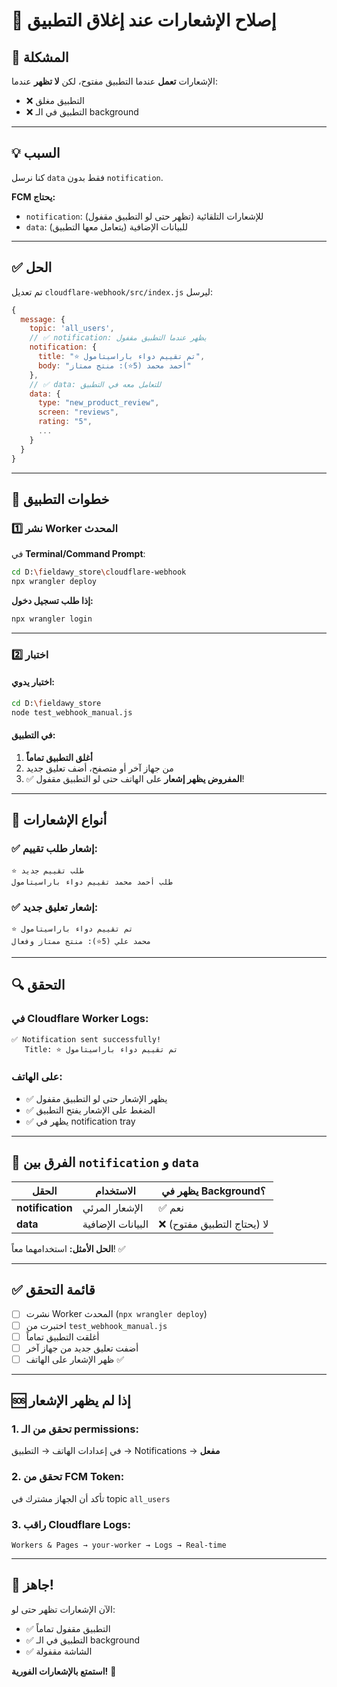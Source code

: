 # 🔔 إصلاح الإشعارات عند إغلاق التطبيق

## 🐛 المشكلة

الإشعارات **تعمل** عندما التطبيق مفتوح، لكن **لا تظهر** عندما:
- ❌ التطبيق مغلق
- ❌ التطبيق في الـ background

---

## 💡 السبب

كنا نرسل `data` فقط بدون `notification`. 

**FCM يحتاج:**
- `notification`: للإشعارات التلقائية (تظهر حتى لو التطبيق مقفول)
- `data`: للبيانات الإضافية (يتعامل معها التطبيق)

---

## ✅ الحل

تم تعديل `cloudflare-webhook/src/index.js` ليرسل:

```javascript
{
  message: {
    topic: 'all_users',
    // ✅ notification: يظهر عندما التطبيق مقفول
    notification: {
      title: "⭐ تم تقييم دواء باراسيتامول",
      body: "أحمد محمد (5⭐): منتج ممتاز"
    },
    // ✅ data: للتعامل معه في التطبيق
    data: {
      type: "new_product_review",
      screen: "reviews",
      rating: "5",
      ...
    }
  }
}
```

---

## 🚀 خطوات التطبيق

### 1️⃣ نشر Worker المحدث

في **Terminal/Command Prompt**:

```bash
cd D:\fieldawy_store\cloudflare-webhook
npx wrangler deploy
```

**إذا طلب تسجيل دخول:**
```bash
npx wrangler login
```

---

### 2️⃣ اختبار

#### اختبار يدوي:
```bash
cd D:\fieldawy_store
node test_webhook_manual.js
```

#### في التطبيق:
1. **أغلق التطبيق تماماً**
2. من جهاز آخر أو متصفح، أضف تعليق جديد
3. ✅ **المفروض يظهر إشعار** على الهاتف حتى لو التطبيق مقفول!

---

## 📱 أنواع الإشعارات

### ✅ إشعار طلب تقييم:
```
⭐ طلب تقييم جديد
طلب أحمد محمد تقييم دواء باراسيتامول
```

### ✅ إشعار تعليق جديد:
```
⭐ تم تقييم دواء باراسيتامول
محمد علي (5⭐): منتج ممتاز وفعال
```

---

## 🔍 التحقق

### في Cloudflare Worker Logs:
```
✅ Notification sent successfully!
   Title: ⭐ تم تقييم دواء باراسيتامول
```

### على الهاتف:
- ✅ يظهر الإشعار حتى لو التطبيق مقفول
- ✅ الضغط على الإشعار يفتح التطبيق
- ✅ يظهر في notification tray

---

## 🎯 الفرق بين `notification` و `data`

| الحقل | الاستخدام | يظهر في Background؟ |
|-------|-----------|---------------------|
| **notification** | الإشعار المرئي | ✅ نعم |
| **data** | البيانات الإضافية | ❌ لا (يحتاج التطبيق مفتوح) |

**الحل الأمثل:** استخدامهما معاً! ✅

---

## ✅ قائمة التحقق

- [ ] نشرت Worker المحدث (`npx wrangler deploy`)
- [ ] اختبرت من `test_webhook_manual.js`
- [ ] أغلقت التطبيق تماماً
- [ ] أضفت تعليق جديد من جهاز آخر
- [ ] ظهر الإشعار على الهاتف ✅

---

## 🆘 إذا لم يظهر الإشعار

### 1. تحقق من الـ permissions:
في إعدادات الهاتف → التطبيق → Notifications → **مفعل**

### 2. تحقق من FCM Token:
تأكد أن الجهاز مشترك في topic `all_users`

### 3. راقب Cloudflare Logs:
```
Workers & Pages → your-worker → Logs → Real-time
```

---

## 🎉 جاهز!

الآن الإشعارات تظهر حتى لو:
- ✅ التطبيق مقفول تماماً
- ✅ التطبيق في الـ background
- ✅ الشاشة مقفولة

**استمتع بالإشعارات الفورية!** 🚀
